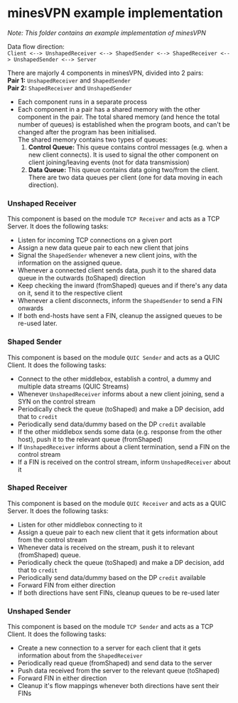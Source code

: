 # minesVPN example implementation

_Note: This folder contains an example implementation of minesVPN_

Data flow direction:  
`Client <--> UnshapedReceiver <--> ShapedSender <--> ShapedReceiver <-->
UnshapedSender <--> Server`

There are majorly 4 components in minesVPN, divided into 2 pairs:  
**Pair 1:** `UnshapedReceiver` and `ShapedSender`  
**Pair 2:** `ShapedReceiver` and `UnshapedSender`

- Each component runs in a separate process
- Each component in a pair has a shared memory with the other component in
  the pair. The total shared memory (and hence the total number of queues)
  is established when the program boots, and can't be changed after the
  program has been initialised.  
  The shared memory contains two types of queues:
  1. **Control Queue:** This queue contains control messages (e.g. when a
     new client connects). It is used to signal the other component on
     client joining/leaving events (not for data transmission)
  2. **Data Queue:** This queue contains data going two/from the client.
     There are two data queues per client (one for data moving in each
     direction).

### Unshaped Receiver

This component is based on the module `TCP Receiver` and acts as a TCP
Server. It does the following tasks:

- Listen for incoming TCP connections on a given port
- Assign a new data queue pair to each new client that joins
- Signal the `ShapedSender` whenever a new client joins, with the
  information on the assigned queue.
- Whenever a connected client sends data, push it to the shared data queue
  in the outwards (toShaped) direction
- Keep checking the inward (fromShaped) queues and if there's any data on it,
  send it to the respective client
- Whenever a client disconnects, inform the `ShapedSender` to send a FIN onwards
- If both end-hosts have sent a FIN, cleanup the assigned queues to be
  re-used later.

### Shaped Sender

This component is based on the module `QUIC Sender` and acts as a QUIC Client.
It does the following tasks:

- Connect to the other middlebox, establish a control, a dummy and multiple
  data streams (QUIC Streams)
- Whenever `UnshapedReceiver` informs about a new client joining, send a SYN
  on the control stream
- Periodically check the queue (toShaped) and make a DP decision, add that to
  `credit`
- Periodically send data/dummy based on the DP `credit` available
- If the other middlebox sends some data (e.g. response from the other host),
  push it to the relevant queue (fromShaped)
- If `UnshapedReceiver` informs about a client termination, send a FIN on
  the control stream
- If a FIN is received on the control stream, inform `UnshapedReceiver` about it

### Shaped Receiver

This component is based on the module `QUIC Receiver` and acts as a QUIC Server.
It does the following tasks:

- Listen for other middlebox connecting to it
- Assign a queue pair to each new client that it gets information about from
  the control stream
- Whenever data is received on the stream, push it to relevant (fromShaped)
  queue.
- Periodically check the queue (toShaped) and make a DP decision, add that to
  `credit`
- Periodically send data/dummy based on the DP `credit` available
- Forward FIN from either direction
- If both directions have sent FINs, cleanup queues to be re-used later

### Unshaped Sender

This component is based on the module `TCP Sender` and acts as a TCP Client.
It does the following tasks:

- Create a new connection to a server for each client that it gets
  information about from the `ShapedReceiver`
- Periodically read queue (fromShaped) and send data to the server
- Push data received from the server to the relevant queue (toShaped)
- Forward FIN in either direction
- Cleanup it's flow mappings whenever both directions have sent their FINs